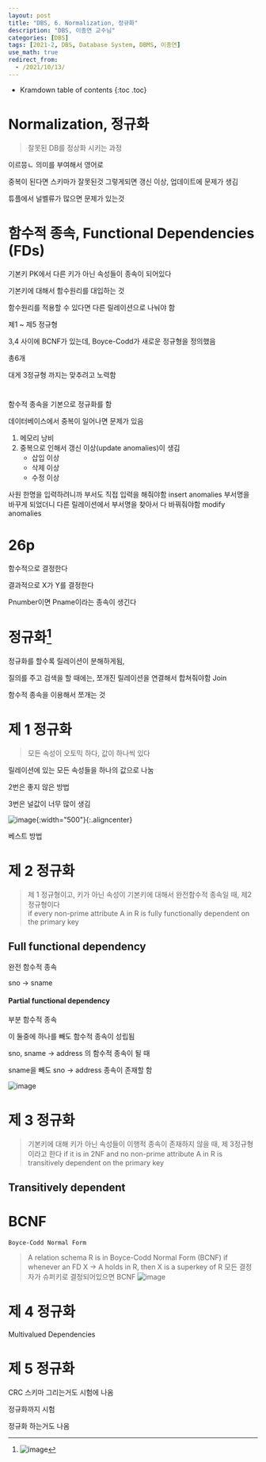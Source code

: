 ```yaml
---
layout: post
title: "DBS, 6. Normalization, 정규화"
description: "DBS, 이종연 교수님"
categories: [DBS]
tags: [2021-2, DBS, Database System, DBMS, 이종연]
use_math: true
redirect_from:
  - /2021/10/13/
---
```


* Kramdown table of contents
{:toc .toc}   


# Normalization, 정규화

> 잘못된 DB를 정상화 시키는 과정


이르믕ㄴ 의미를 부여해서 영어로

중복이 된다면 스키마가 잘못된것 그렇게되면 갱신 이상, 업데이트에 문제가 생김 

튜플에서 널벨류가 많으면 문제가 있는것


# 함수적 종속, Functional Dependencies (FDs)

기본키 PK에서 다른 키가 아닌 속성들이 종속이 되어있다

기본키에 대해서 함수원리를 대입하는 것

함수원리를 적용할 수 있다면 다른 릴레이션으로 나눠야 함


제1 ~ 제5 정규형

3,4 사이에 BCNF가 있는데, Boyce-Codd가 새로운 정규형을 정의했음
 
총6개

대게 3정규형 까지는 맞추려고 노력함


# 

함수적 종속을 기본으로 정규화를 함

데이터베이스에서 중복이 일어나면 문제가 있음

1. 메모리 낭비
2. 중복으로 인해서 갱신 이상(update anomalies)이 생김
    - 삽입 이상
    - 삭제 이상
    - 수정 이상

사원 한명을 입력하려니까 부서도 직접 입력을 해줘야함 insert anomalies
부서명을 바꾸게 되었더니 다른 릴레이션에서 부서명을 찾아서 다 바꿔줘야함 modify anomalies


# 26p

함수적으로 결정한다

결과적으로 X가 Y를 결정한다

Pnumber이면 Pname이라는 종속이 생긴다


# 정규화[^normal_forms]


정규화를 할수록 릴레이션이 분해하게됨,

질의를 주고 검색을 할 때에는, 쪼개진 릴레이션을 연결해서 합쳐줘야함   Join

함수적 종속을 이용해서 쪼개는 것

[^normal_forms]: ![image](https://user-images.githubusercontent.com/32366711/137453214-dc5aaf75-404a-41ae-9160-e0a2fd32245e.png)


# 제 1 정규화

> 모든 속성이 오토믹 하다, 값이 하나씩 있다

릴레이션에 있는 모든 속성들을 하나의 값으로 나눔

2번은 좋지 않은 방법

3번은 널값이 너무 많이 생김


![image](https://user-images.githubusercontent.com/32366711/137447619-846aa997-7f1f-43eb-9ce2-632224bff881.png){:width="500"}{:.aligncenter}

베스트 방법


# 제 2 정규화

> 제 1 정규형이고, 키가 아닌 속성이 기본키에 대해서 완전함수적 종속일 때, 제2정규형이다                       
> if every non-prime attribute A in R is <red>fully functionally dependent</red> on the primary key              


## Full functional dependency

완전 함수적 종속

sno -> sname


#### Partial functional dependency

부분 함수적 종속

이 둘중에 하나를 빼도 함수적 종속이 성립됨

sno, sname -> address
의 함수적 종속이 될 때

sname을 빼도
sno -> address
종속이 존재할 함

![image](https://user-images.githubusercontent.com/32366711/137450690-05b87196-aa38-4b37-b7c1-da8744a2388a.png)


# 제 3 정규화

> 기본키에 대해 키가 아닌 속성들이 이행적 종속이 존재하지 않을 때, 제 3정규형이라고 한다
> if it is in 2NF and <red>no</red> non-prime attribute A in R is <red>transitively dependent</red> on the primary key



## Transitively dependent

# BCNF

`Boyce-Codd Normal Form`

> A relation schema R is in Boyce-Codd Normal Form (BCNF) if whenever an FD X → A holds in R, then X is a superkey of R
> 모든 결정자가 슈퍼키로 결정되어있으면 BCNF
![image](https://user-images.githubusercontent.com/32366711/137456343-54f49086-3e49-412f-aaf6-fefcbb9db96b.png)


# 제 4 정규화

Multivalued Dependencies



# 제 5 정규화




CRC 스키마 그리는거도 시험에 나옴

정규화까지 시험

정규화 하는거도 나옴


